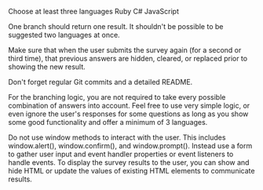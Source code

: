 
Choose at least three languages
Ruby
C#
JavaScript


One branch should return one result. It shouldn't be possible to be suggested two languages at once.


Make sure that when the user submits the survey again (for a second or third time), that previous answers are hidden, cleared, or replaced prior to showing the new result.


Don't forget regular Git commits and a detailed README. 


For the branching logic, you are not required to take every possible combination of answers into account. Feel free to use very simple logic, or even ignore the user's responses for some questions as long as you show some good functionality and offer a minimum of 3 languages.

Do not use window methods to interact with the user. This includes window.alert(), window.confirm(), and window.prompt(). Instead use a form to gather user input and event handler properties or event listeners to handle events. To display the survey results to the user, you can show and hide HTML or update the values of existing HTML elements to communicate results.